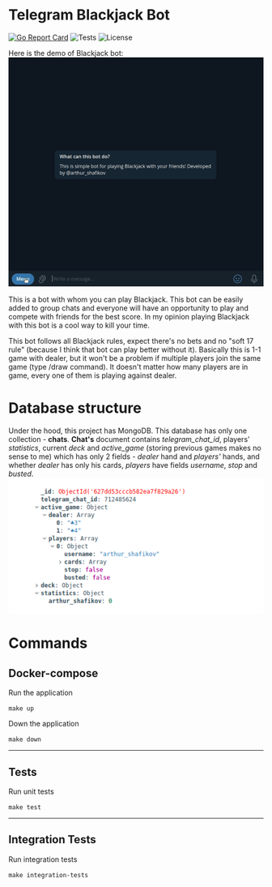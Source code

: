 # Telegram Blackjack Bot

[![Go Report Card](https://goreportcard.com/badge/github.com/arthurshafikov/tg-blackjack)](https://goreportcard.com/report/github.com/arthurshafikov/tg-blackjack)
![Tests](https://github.com/arthurshafikov/tg-blackjack/actions/workflows/tests.yml/badge.svg)
![License](https://img.shields.io/github/license/arthurshafikov/tg-blackjack)

Here is the demo of Blackjack bot:
![](.github/blackjack-demo.gif)

This is a bot with whom you can play Blackjack. This bot can be easily added to group chats and everyone will have an opportunity to play and compete with friends for the best score. In my opinion playing Blackjack with this bot is a cool way to kill your time.

This bot follows all Blackjack rules, expect there's no bets and no "soft 17 rule" (because I think that bot can play better without it). Basically this is 1-1 game with dealer, but it won't be a problem if multiple players join the same game (type /draw command). It doesn't matter how many players are in game, every one of them is playing against dealer.

# Database structure

Under the hood, this project has MongoDB. This database has only one collection - **chats**. **Chat's** document contains _telegram\_chat\_id_, players' _statistics_, current _deck_ and _active\_game_ (storing previous games makes no sense to me) which has only 2 fields - _dealer_ hand and _players'_ hands, and whether _dealer_ has only his cards, _players_ have fields _username_, _stop_ and _busted_. <br>
![chat's document](.github/db.png)

# Commands

## Docker-compose

Run the application
```
make up
```

Down the application
```
make down
```

---
## Tests

Run unit tests
```
make test
```

---
## Integration Tests

Run integration tests
```
make integration-tests
```
